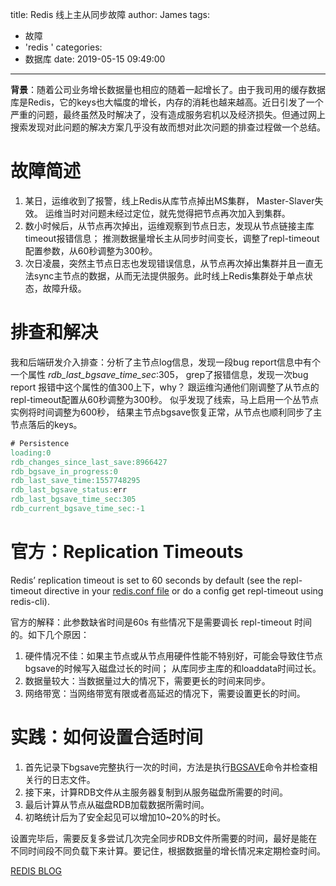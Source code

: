 title: Redis 线上主从同步故障
author: James
tags:
  - 故障
  - 'redis '
categories:
  - 数据库
date: 2019-05-15 09:49:00

---

**背景**：随着公司业务增长数据量也相应的随着一起增长了。由于我司用的缓存数据库是Redis，它的keys也大幅度的增长，内存的消耗也越来越高。近日引发了一个严重的问题，最终虽然及时解决了，没有造成服务宕机以及经济损失。但通过网上搜索发现对此问题的解决方案几乎没有故而想对此次问题的排查过程做一个总结。

<!-- more -->

# 故障简述

1. 某日，运维收到了报警，线上Redis从库节点掉出MS集群， Master-Slaver失效。 运维当时对问题未经过定位，就先觉得把节点再次加入到集群。
2. 数小时候后，从节点再次掉出，运维观察到节点日志，发现从节点链接主库timeout报错信息； 推测数据量增长主从同步时间变长，调整了repl-timeout配置参数，从60秒调整为300秒。
3. 次日凌晨，突然主节点日志也发现错误信息，从节点再次掉出集群并且一直无法sync主节点的数据，从而无法提供服务。此时线上Redis集群处于单点状态，故障升级。

# 排查和解决

我和后端研发介入排查：分析了主节点log信息，发现一段bug report信息中有个一个属性 *rdb_last_bgsave_time_sec*:305， grep了报错信息，发现一次bug report 报错中这个属性的值300上下，why？ 跟运维沟通他们刚调整了从节点的repl-timeout配置从60秒调整为300秒。 似乎发现了线索，马上启用一个丛节点实例将时间调整为600秒， 结果主节点bgsave恢复正常，从节点也顺利同步了主节点落后的keys。

```verilog
# Persistence
loading:0
rdb_changes_since_last_save:8966427
rdb_bgsave_in_progress:0
rdb_last_save_time:1557748295
rdb_last_bgsave_status:err
rdb_last_bgsave_time_sec:305
rdb_current_bgsave_time_sec:-1

```

# 官方：Replication Timeouts

Redis’ replication timeout is set to 60 seconds by default (see the repl-timeout directive in your [redis.conf file](https://download.redis.io/redis-stable/redis.conf) or do a config get repl-timeout using redis-cli).

官方的解释：此参数缺省时间是60s 有些情况下是需要调长 repl-timeout 时间的。如下几个原因：

1. 硬件情况不佳：如果主节点或从节点用硬件性能不特别好，可能会导致住节点bgsave的时候写入磁盘过长的时间； 从库同步主库的和loaddata时间过长。
2. 数据量较大：当数据量过大的情况下，需要更长的时间来同步。
3. 网络带宽：当网络带宽有限或者高延迟的情况下，需要设置更长的时间。



# 实践：如何设置合适时间

1. 首先记录下bgsave完整执行一次的时间，方法是执行[BGSAVE](https://redis.io/commands/bgsave)命令并检查相关行的日志文件。
2. 接下来，计算RDB文件从主服务器复制到从服务磁盘所需要的时间。
3. 最后计算从节点从磁盘RDB加载数据所需时间。
4. 初略统计后为了安全起见可以增加10~20%的时长。

设置完毕后，需要反复多尝试几次完全同步RDB文件所需要的时间，最好是能在不同时间段不同负载下来计算。要记住，根据数据量的增长情况来定期检查时间。

[REDIS BLOG](https://redislabs.com/blog/top-redis-headaches-for-devops-replication-timeouts/#.VQnLsWSqrzY)

